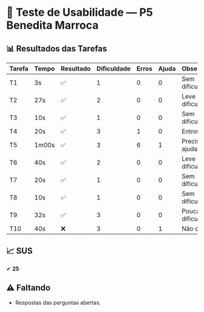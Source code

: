 # 👤 Teste de Usabilidade — P5 Benedita Marroca

## 📊 Resultados das Tarefas
| Tarefa | Tempo | Resultado | Dificuldade | Erros | Ajuda | Observações |
|--------|-------|-----------|-------------|-------|-------|-------------|
| T1 | 3s | ✅ | 1 | 0 | 0 | Sem dificuldades |
| T2 | 27s | ✅ | 2 | 0 | 0 | Leve dificuldade |
| T3 | 10s | ✅ | 1 | 0 | 0 | Sem dificuldades |
| T4 | 20s | ✅ | 3 | 1 | 0 | Entrou errado |
| T5 | 1m00s | ✅ | 3 | 6 | 1 | Precisou de ajuda |
| T6 | 40s | ✅ | 2 | 0 | 0 | Leve dificuldade |
| T7 | 20s | ✅ | 1 | 0 | 0 | Sem dificuldades |
| T8 | 10s | ✅ | 1 | 0 | 0 | Sem dificuldades |
| T9 | 32s | ✅ | 3 | 0 | 0 | Pouca dificuldade |
| T10 | 40s | ❌ | 3 | 0 | 1 | Não concluiu |

## 📈 SUS
✔ **25**

## ⚠️ Faltando
- Respostas das perguntas abertas.
